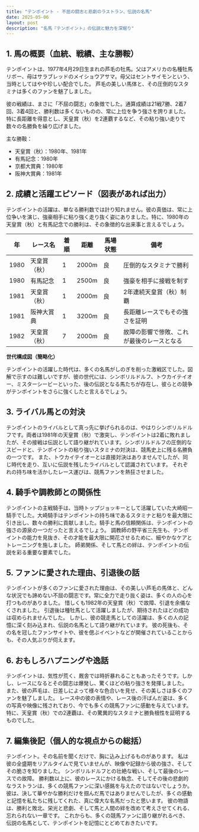 ```yaml
---
title: "テンポイント - 不屈の闘志と悲劇のラストラン、伝説の名馬"
date: 2025-05-06
layout: post
description: "名馬『テンポイント』の伝説と魅力を深堀り"
---
```


## 1. 馬の概要（血統、戦績、主な勝鞍）

テンポイントは、1977年4月29日生まれの芦毛の牡馬。父はアメリカの名種牡馬リボー、母はサラブレッドのメイショウアサマ。母父はセントサイモンという、当時としてはやや珍しい配合でした。  芦毛の美しい馬体と、その圧倒的なスタミナは多くのファンを魅了しました。

彼の戦績は、まさに「不屈の闘志」の象徴でした。通算成績は21戦7勝、2着7回、3着4回と、勝利数は多くないものの、常に上位を争う強さを誇りました。特に長距離を得意とし、天皇賞（秋）を2連覇するなど、その粘り強い走りで数々の名勝負を繰り広げました。

主な勝鞍：

* 天皇賞（秋）：1980年、1981年
* 有馬記念：1980年
* 京都大賞典：1980年
* 阪神大賞典：1981年


## 2. 成績と活躍エピソード（図表があれば出力）

テンポイントの活躍は、単なる勝利数では計り知れません。彼の真価は、常に上位争いを演じ、強豪相手に粘り強く走り抜く姿にありました。特に、1980年の天皇賞（秋）と有馬記念での勝利は、その象徴的な出来事と言えるでしょう。

| 年 | レース名          | 着順 | 距離 | 馬場状態 | 備考                                   |
|---|-------------------|-----|-------|----------|----------------------------------------|
| 1980 | 天皇賞（秋）      | 1   | 2000m | 良       | 圧倒的なスタミナで勝利                 |
| 1980 | 有馬記念          | 1   | 2500m | 良       | 強豪を相手に接戦を制す                 |
| 1981 | 天皇賞（秋）      | 1   | 2000m | 良       | 2年連続天皇賞（秋）制覇              |
| 1981 | 阪神大賞典        | 1   | 3200m | 良       | 長距離レースでもその強さを証明          |
| 1982 | 天皇賞（秋）      | 7   | 2000m | 良       | 故障の影響で惨敗、これが最後のレースとなる |


**世代構成図（簡略化）**

テンポイントの活躍した時代は、多くの名馬がしのぎを削った激戦区でした。図解で示すのは難しいですが、彼の世代には、シンボリルドルフ、トウカイテイオー、ミスターシービーといった、後の伝説となる馬たちが存在し、彼らとの競争がテンポイントをさらに強くしたと言えるでしょう。


## 3. ライバル馬との対決

テンポイントのライバルとして真っ先に挙げられるのは、やはりシンボリルドルフです。両者は1981年の天皇賞（秋）で激突し、テンポイントは2着に敗れましたが、その接戦は伝説として語り継がれています。シンボリルドルフの圧倒的なスピードと、テンポイントの粘り強いスタミナの対決は、競馬史上に残る名勝負の一つです。  また、トウカイテイオーとは直接対決はありませんでしたが、同じ時代を走り、互いに伝説を残したライバルとして認識されています。  それぞれの持ち味を活かしたレース運びは、競馬ファンを熱狂させました。


## 4. 騎手や調教師との関係性

テンポイントの主戦騎手は、当時トップジョッキーとして活躍していた大崎昭一騎手でした。大崎騎手はテンポイントの持ち味であるスタミナと粘りを最大限に引き出し、数々の勝利に貢献しました。騎手と馬の信頼関係は、テンポイントの強さの源泉の一つだったと言えるでしょう。  調教師の野平省三先生も、テンポイントの能力を見抜き、その才能を最大限に開花させるために、細やかなケアとトレーニングを施しました。  師弟関係、そして馬との絆は、テンポイントの伝説を彩る重要な要素でした。


## 5. ファンに愛された理由、引退後の話

テンポイントが多くのファンに愛された理由は、その美しい芦毛の馬体と、どんな状況でも諦めない不屈の闘志です。常に全力で走り抜く姿は、多くの人の心を打つものがありました。  惜しくも1982年の天皇賞（秋）で故障、引退を余儀なくされました。  引退後は種牡馬として活躍しましたが、期待されたほどの成功は収められませんでした。  しかし、彼の競走馬としての活躍は、多くの人の記憶に深く刻み込まれ、伝説の名馬として語り継がれています。  彼の死後も、その名を冠したファンサイトや、彼を偲ぶイベントなどが開催されていることからも、その人気ぶりが伺えます。


## 6. おもしろハプニングや逸話

テンポイントは、気性が荒く、厩舎では時折暴れることもあったそうです。しかし、レースになるとその闘志は爆発し、驚くほどの粘り強さを発揮しました。  また、彼の芦毛は、日差しによって様々な色合いを見せ、その美しさは多くのファンを魅了しました。  レース中の彼の表情や、レース後の汗ばんだ姿は、多くの写真や映像に残されており、今でも多くの競馬ファンに感動を与えています。  特に、天皇賞（秋）での2連覇は、その驚異的なスタミナと勝負根性を証明するものでした。


## 7. 編集後記（個人的な視点からの総括）

テンポイント。その名前を聞くだけで、胸に込み上げるものがあります。  私は彼の全盛期をリアルタイムで見ていませんが、映像や記録から彼の強さ、そしてその脆さを知りました。  シンボリルドルフとの壮絶な戦い、そして最後のレースでの故障。  勝利数以上に、彼のレースにかける執念、そしてその後の悲劇的なラストランは、多くの競馬ファンに深い感銘を与えたのではないでしょうか。  彼は、決して華やかな勝利だけを掴んだ馬ではありませんでしたが、多くの感動と記憶を私たちに残してくれた、真に偉大な名馬だったと思います。  彼の物語は、勝利と敗北、栄光と悲劇、そして馬と人間の絆を改めて考えさせてくれる、忘れられない一章です。  これからも、多くの競馬ファンに語り継がれるべき、伝説の名馬として、テンポイントを記憶にとどめておきたいです。
